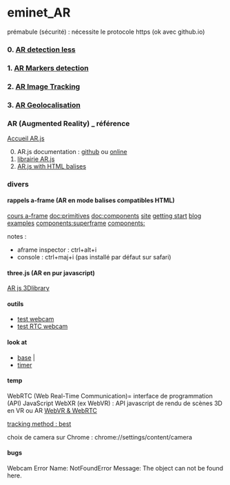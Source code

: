 # eminet_AR
prémabule (sécurité) : nécessite le protocole https (ok avec github.io)

### 0. [AR detection less](./0_AR_detectionless/README.md)
### 1. [AR Markers detection](./1_AR_markers/README.md)
### 2. [AR Image Tracking](./2_AR_image_tracking/README.md)
### 3. [AR Geolocalisation](./3_AR_geo/README.md)

### AR (Augmented Reality) _ référence
[Accueil AR.js](https://github.com/AR-js-org)

0. AR.js documentation :
[github](https://github.com/AR-js-org/AR.js-Docs) ou
[online](https://ar-js-org.github.io/AR.js-Docs/)
1. [librairie AR.js](https://github.com/AR-js-org/AR.js)
2. [AR.js with HTML balises](https://github.com/AR-js-org/aframe)

### divers

#### rappels a-frame (AR en mode balises compatibles HTML)
[cours a-frame](https://aframe-course.glitch.me/index.html)
[doc:primitives](https://github.com/aframevr/aframe/tree/master/docs/primitives)
[doc:components](https://github.com/aframevr/aframe/tree/master/docs/components)
[site](https://aframe.io/)
[getting start](https://aframe.io/docs/1.0.0/introduction/)
[blog examples](https://aframe.io/blog/)
[components:superframe](https://github.com/supermedium/superframe)
[components:](https://www.npmjs.com/search?q=keywords:aframe&page=1&ranking=optimal)

notes : 
- aframe inspector : ctrl+alt+i
- console : ctrl+maj+i (pas installé par défaut sur safari)

#### three.js (AR en pur javascript)
[AR js 3Dlibrary](https://threejs.org/)

#### outils
- [test webcam](https://fr.webcamtests.com/)
- [test RTC webcam](https://test.webrtc.org/)

#### look at
* [base](https://eminet666.github.io/eminet_AR/x_tests/4_component_lookat/lookat_0_base.html) |
* [timer](https://eminet666.github.io/eminet_AR/x_tests/4_component_lookat/lookat_1_random.html)

#### temp
WebRTC (Web Real-Time Communication)= interface de programmation (API) JavaScript
WebXR (ex WebVR) : API javascript de rendu de scènes 3D en VR ou AR
[WebVR & WebRTC](https://webrtchacks.com/webrtc-meets-webvr/)

[tracking method : best](https://medium.com/arjs/ar-js-supports-tango-on-a-frame-too-2c098de4df34)

choix de camera sur Chrome : chrome://settings/content/camera

#### bugs
Webcam Error
Name: NotFoundError
Message: The object can not be found here.
